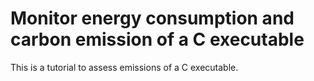 # Monitor energy consumption and carbon emission of a C executable

This is a tutorial to assess emissions of a C executable.